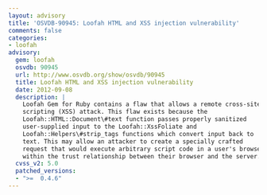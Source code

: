 ```yaml
---
layout: advisory
title: 'OSVDB-90945: Loofah HTML and XSS injection vulnerability'
comments: false
categories:
- loofah
advisory:
  gem: loofah
  osvdb: 90945
  url: http://www.osvdb.org/show/osvdb/90945
  title: Loofah HTML and XSS injection vulnerability
  date: 2012-09-08
  description: |
    Loofah Gem for Ruby contains a flaw that allows a remote cross-site
    scripting (XSS) attack. This flaw exists because the
    Loofah::HTML::Document\#text function passes properly sanitized
    user-supplied input to the Loofah::XssFoliate and
    Loofah::Helpers\#strip_tags functions which convert input back to
    text. This may allow an attacker to create a specially crafted
    request that would execute arbitrary script code in a user's browser
    within the trust relationship between their browser and the server.
  cvss_v2: 5.0
  patched_versions:
  - ">=  0.4.6"
---
```


